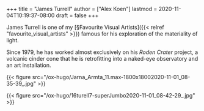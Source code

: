 +++
title = "James Turrell"
author = ["Alex Koen"]
lastmod = 2020-11-04T10:19:37-08:00
draft = false
+++

James Turrell is one of my [§Favourite Visual Artists]({{< relref "favourite_visual_artists" >}}) famous for his exploration of the materiality of light.

Since 1979, he has worked almost exclusively on his _Roden Crater_
project, a volcanic cinder cone that he is retrofitting into a naked-eye observatory and an art installation.

{{< figure src="/ox-hugo/Jarna_Armta_11.max-1800x18002020-11-01_08-35-39_.jpg" >}}

{{< figure src="/ox-hugo/16turell7-superJumbo2020-11-01_08-42-29_.jpg" >}}
